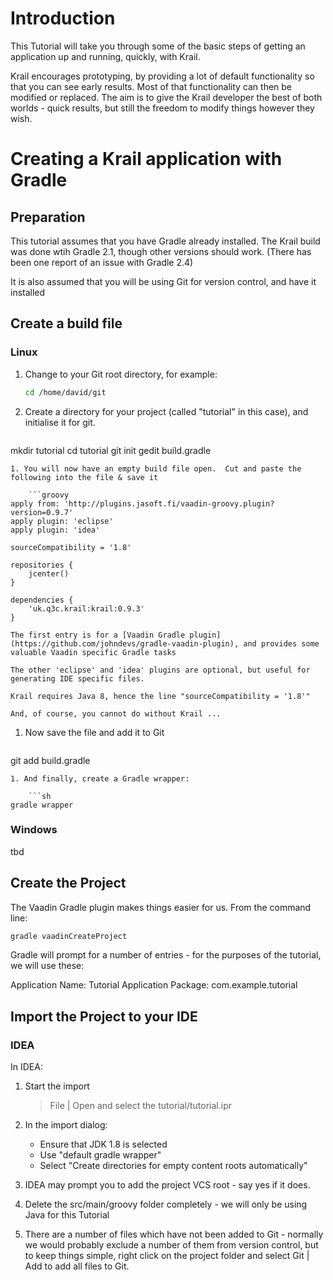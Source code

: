 # Introduction

This Tutorial will take you through some of the basic steps of getting an application up and running, quickly, with Krail.

Krail encourages prototyping, by providing a lot of default functionality so that you can see early results.  Most of that functionality can then be modified or replaced.  The aim is to give the Krail developer the best of both worlds - quick results, but still the freedom to modify things however they wish.

# Creating a Krail application with Gradle

## Preparation
This tutorial assumes that you have Gradle already installed.  The Krail build was done wtih Gradle 2.1, though other versions should work.  (There has been one report of an issue with Gradle 2.4)

It is also assumed that you will be using Git for version control, and have it installed

## Create a build file

### Linux

1. Change to your Git root directory, for example:

    ````sh
    cd /home/david/git
    ````
1. Create a directory for your project (called "tutorial" in this case), and initialise it for git.

    ```sh
mkdir tutorial
cd tutorial
git init
gedit build.gradle
```
1. You will now have an empty build file open.  Cut and paste the following into the file & save it

    ```groovy
apply from: 'http://plugins.jasoft.fi/vaadin-groovy.plugin?version=0.9.7'  
apply plugin: 'eclipse'  
apply plugin: 'idea'  

sourceCompatibility = '1.8'  

repositories {  
    jcenter()  
}  

dependencies {  
    'uk.q3c.krail:krail:0.9.3'  
}
```

    The first entry is for a [Vaadin Gradle plugin](https://github.com/johndevs/gradle-vaadin-plugin), and provides some valuable Vaadin specific Gradle tasks

    The other 'eclipse' and 'idea' plugins are optional, but useful for generating IDE specific files.

    Krail requires Java 8, hence the line "sourceCompatibility = '1.8'"

    And, of course, you cannot do without Krail ...

1. Now save the file and add it to Git

    ```sh
git add build.gradle
```
1. And finally, create a Gradle wrapper:

    ```sh
gradle wrapper
```


### Windows

tbd

## Create the Project

The Vaadin Gradle plugin makes things easier for us.  From the command line:

```sh
gradle vaadinCreateProject
```
Gradle will prompt for a number of entries - for the purposes of the tutorial, we will use these:

Application Name: Tutorial
Application Package: com.example.tutorial

## Import the Project to your IDE

### IDEA

In IDEA:

1. Start the import

    > File | Open and select the tutorial/tutorial.ipr

1. In the import dialog:

    - Ensure that JDK 1.8 is selected
    - Use "default gradle wrapper"
    - Select "Create directories for empty content roots automatically"

1. IDEA may prompt you to add the project VCS root - say yes if it does.

1. Delete the src/main/groovy folder completely - we will only be using Java for this Tutorial

1. There are a number of files which have not been added to Git - normally we would probably exclude a number of them from version control, but to keep things simple, right click on the project folder and select Git | Add to add all files to Git.

